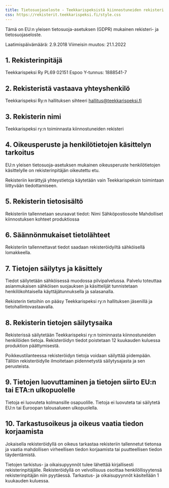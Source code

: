 ```yaml
---
title: Tietosuojaseloste - Teekkarispeksistä kiinnostuneiden rekisteri
css: https://rekisterit.teekkarispeksi.fi/style.css
---
```


Tämä on EU:n yleisen tietosuoja-asetuksen (GDPR) mukainen rekisteri- ja tietosuojaseloste.

Laatimispäivämäärä: 2.9.2018
Viimeisin muutos: 21.1.2022

## 1. Rekisterinpitäjä

Teekkarispeksi Ry
PL69 02151 Espoo
Y-tunnus: 1888541-7

## 2. Rekisteristä vastaava yhteyshenkilö

Teekkarispeksi Ry:n hallituksen sihteeri
[hallitus@teekkarispeksi.fi](mailto:hallitus@teekkarispeksi.fi)

## 3. Rekisterin nimi

Teekkarispeksi ry:n toiminnasta kiinnostuneiden rekisteri

## 4. Oikeusperuste ja henkilötietojen käsittelyn tarkoitus

EU:n yleisen tietosuoja-asetuksen mukainen oikeusperuste henkilötietojen käsittelylle on rekisterinpitäjän oikeutettu etu.

Rekisteriin kerättyjä yhteystietoja käytetään vain Teekkarispeksin toimintaan liittyvään tiedottamiseen.

## 5. Rekisterin tietosisältö

Rekisteriin tallennetaan seuraavat tiedot:
Nimi
Sähköpostiosoite
Mahdolliset kiinnostuksen kohteet produktiossa

## 6. Säännönmukaiset tietolähteet

Rekisteriin tallennettavat tiedot saadaan rekisteröidyiltä sähköisellä lomakkeella.

## 7. Tietojen säilytys ja käsittely

Tiedot säilytetään sähköisessä muodossa pilvipalvelussa. Palvelu toteuttaa asianmukaisen sähköisen suojauksen ja käsittelijät tunnistetaan henkilökohtaisella käyttäjätunnuksella ja salasanalla.

Rekisterin tietoihin on pääsy Teekkarispeksi ry:n hallituksen jäsenillä ja tietohallintovastaavalla.

## 8. Rekisterin tietojen säilytysaika

Rekisterissä säilytetään Teekkarispeksi ry:n toiminnasta kiinnostuneiden henkilöiden tietoja. Rekisteröidyn tiedot poistetaan 12 kuukauden kuluessa produktion päättymisestä.

Poikkeustilanteessa rekisteröidyn tietoja voidaan säilyttää pidempään. Tällöin rekisteröidylle ilmoitetaan pidennetystä säilytysajasta ja sen perusteista.

## 9. Tietojen luovuttaminen ja tietojen siirto EU:n tai ETA:n ulkopuolelle

Tietoja ei luovuteta kolmansille osapuolille. Tietoja ei luovuteta tai säilytetä EU:n tai Euroopan talousalueen ulkopuolella.

## 10. Tarkastusoikeus ja oikeus vaatia tiedon korjaamista
Jokaisella rekisteröidyllä on oikeus tarkastaa rekisteriin tallennetut tietonsa ja vaatia mahdollisen virheellisen tiedon korjaamista tai puutteellisen tiedon täydentämistä.

Tietojen tarkistus- ja oikaisupyynnöt tulee lähettää kirjallisesti rekisterinpitäjälle. Rekisteröidyllä on velvollisuus osoittaa henkilöllisyytensä rekisterinpitäjän niin pyytäessä. Tarkastus- ja oikaisupyynnöt käsitellään 1 kuukauden kuluessa.



